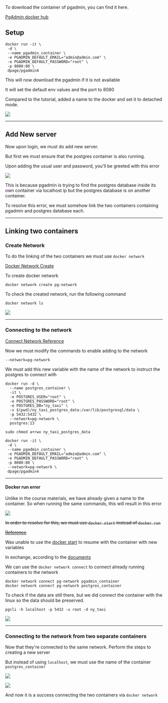 To download the container of pgadmin, you can find it here.

[PgAdmin docker hub](https://hub.docker.com/r/dpage/pgadmin4/)

## Setup

```shell
docker run -it \
 -d \
 --name pgadmin_container \
 -e PGADMIN_DEFAULT_EMAIL="admin@admin.com" \
 -e PGADMIN_DEFAULT_PASSWORD="root" \
 -p 8080:80 \
 dpage/pgadmin4
```

This will now download the pgadmin if it is not available

It will set the default env values and the port to 8080

Compared to the tutorial, added a name to the docker and set it to detached mode.

![](https://i.imgur.com/tBgYlSV.png)

---

## Add New server

Now upon login, we must do add new server.

But first we must ensure that the postgres container is also running.

Upon adding the usual user and password, you'll be greeted with this error

![](https://i.imgur.com/y2PHFTN.png)

This is because pgadmin is trying to find the postgres database inside its own container via
localhost ip but the postgres database is on another container.

To resolve this error, we must somehow link the two containers containing
pgadmin and postgres database each.

---

## Linking two containers

### Create Network

To do the linking of the two containers we must use `docker network`

[Docker Network Create](https://docs.docker.com/engine/reference/commandline/network_create/)

To create docker network

```shell
docker network create pg-network
```

To check the created network, run the following command

```shell
docker network ls
```

![](https://i.imgur.com/b45ak6F.png)

---

### Connecting to the network

[Connect Network Reference](https://docs.docker.com/engine/reference/commandline/network_create/#examples)

Now we must modify the commands to enable adding to the network

`--network=pg-network`

We must add this new variable with the name of the network to instruct
the postgres to connect with

```shell
docker run -d \
  --name postgres_container \
  -it \
  -e POSTGRES_USER="root" \
  -e POSTGRES_PASSWORD="root" \
  -e POSTGRES_DB="ny_taxi" \
  -v $(pwd)/ny_taxi_postgres_data:/var/lib/postgresql/data \
  -p 5432:5432 \
  --network=pg-network \
  postgres:13

sudo chmod a+rwx ny_taxi_postgres_data
```

```shell
docker run -it \
 -d \
 --name pgadmin_container \
 -e PGADMIN_DEFAULT_EMAIL="admin@admin.com" \
 -e PGADMIN_DEFAULT_PASSWORD="root" \
 -p 8080:80 \
 --network=pg-network \
 dpage/pgadmin4
```

---

#### Docker run error

Unlike in the course materials, we have already given a name to the container.
So when running the same commands, this will result in this error

![](https://i.imgur.com/ZxebyVA.png)

~~In order to resolve for this, we must use `docker start` instead of `docker run`~~

~~[Reference](https://www.baeldung.com/ops/docker-name-already-in-use#restarting_container)~~

Was unable to use the [docker start](https://docs.docker.com/engine/reference/commandline/start/) to resume with the
container with new variables

In exchange, according to
the [documents](https://docs.docker.com/engine/reference/commandline/network_connect/#examples)

We can use the `docker network connect` to connect already running containers to the network

```shell
docker network connect pg-network pgadmin_container
docker network connect pg-network postgres_container
```

To check if the data are still there, but we did connect the container with the linux so the data should be preserved.

```shell
pgcli -h localhost -p 5432 -u root -d ny_taxi
```

![](https://i.imgur.com/M4cHYmV.png)

---

### Connecting to the network from two separate containers

Now that they're connected to the same network. Perform the steps to creating a new server

But instead of using `localhost`, we must use the name of the container `postgres_container`

![](https://i.imgur.com/B7i7zvp.png)

![](https://i.imgur.com/mUKtrio.png)

And now it is a success connecting the two containers via `docker network`